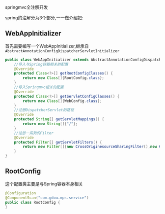 springmvc全注解开发

spring的注解分为3个部分,一一做介绍把:

## WebAppInitializer

首先需要编写一个WebAppInitializer,继承自`AbstractAnnotationConfigDispatcherServletInitializer`

```java
public class WebAppInitializer extends AbstractAnnotationConfigDispatcherServletInitializer {
	//导入与Spring容器相关的配置
    @Override
    protected Class<?>[] getRootConfigClasses() {
        return new Class[]{RootConfig.class};
    }
	//导入Springmvc相关的配置
    @Override
    protected Class<?>[] getServletConfigClasses() {
        return new Class[]{WebConfig.class};
    }
	//注册DispatcherServlet的路径
    @Override
    protected String[] getServletMappings() {
        return new String[]{"/"};
    }
	//注册一系列的Filter
    @Override
    protected Filter[] getServletFilters() {
        return new Filter[]{new CrossOriginesourceSharingFilter(),new CharacterEncodingFilter("UTF-8")};
    }
}
```

## RootConfig

这个配置类主要是与Spring容器本身相关

```java
@Configuration
@ComponentScan("com.gdou.mps.service")
public class RootConfig {
}

```



